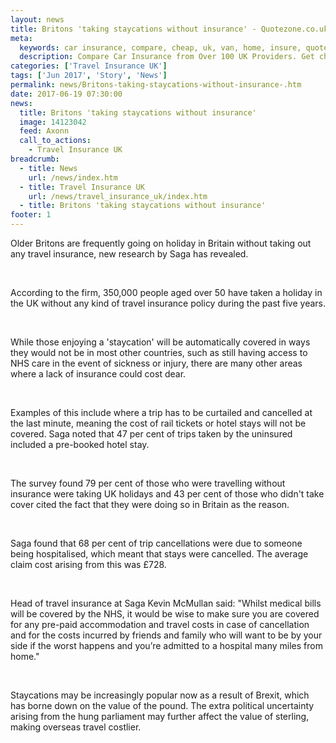 ```yaml
---
layout: news
title: Britons 'taking staycations without insurance' - Quotezone.co.uk
meta:
  keywords: car insurance, compare, cheap, uk, van, home, insure, quotes, online, comparison, bike, loans, life
  description: Compare Car Insurance from Over 100 UK Providers. Get cheap quotes online now using our fast, free, secure comparison site
categories: ['Travel Insurance UK']
tags: ['Jun 2017', 'Story', 'News']
permalink: news/Britons-taking-staycations-without-insurance-.htm
date: 2017-06-19 07:30:00
news:
  title: Britons 'taking staycations without insurance'
  image: 14123042
  feed: Axonn
  call_to_actions:
    - Travel Insurance UK
breadcrumb:
  - title: News
    url: /news/index.htm
  - title: Travel Insurance UK
    url: /news/travel_insurance_uk/index.htm
  - title: Britons 'taking staycations without insurance'
footer: 1
---
```


Older Britons are frequently going on holiday in Britain without taking out any travel insurance, new research by Saga has revealed.

&nbsp;

According to the firm, 350,000 people aged over 50 have taken a holiday in the UK without any kind of travel insurance policy during the past five years.

&nbsp;

While those enjoying a &#39;staycation&#39; will be automatically covered in ways they would not be in most other countries, such as still having access to NHS care in the event of sickness or injury, there are many other areas where a lack of insurance could cost dear.

&nbsp;

Examples of this include where a trip has to be curtailed and cancelled at the last minute, meaning the cost of rail tickets or hotel stays will not be covered. Saga noted that 47 per cent of trips taken by the uninsured included a pre-booked hotel stay.

&nbsp;

The survey found 79 per cent of those who were travelling without insurance were taking UK holidays and 43 per cent of those who didn&#39;t take cover cited the fact that they were doing so in Britain as the reason.&nbsp;

&nbsp;

Saga found that 68 per cent of trip cancellations were due to someone being hospitalised, which meant that stays were cancelled. The average claim cost arising from this was &pound;728.

&nbsp;

Head of travel insurance at Saga Kevin McMullan said: &quot;Whilst medical bills will be covered by the NHS, it would be wise to make sure you are covered for any pre-paid accommodation and travel costs in case of cancellation and for the costs incurred by friends and family who will want to be by your side if the worst happens and you&rsquo;re admitted to a hospital many miles from home.&quot;

&nbsp;

Staycations may be increasingly popular now as a result of Brexit, which has borne down on the value of the pound. The extra political uncertainty arising from the hung parliament may further affect the value of sterling, making overseas travel costlier.
